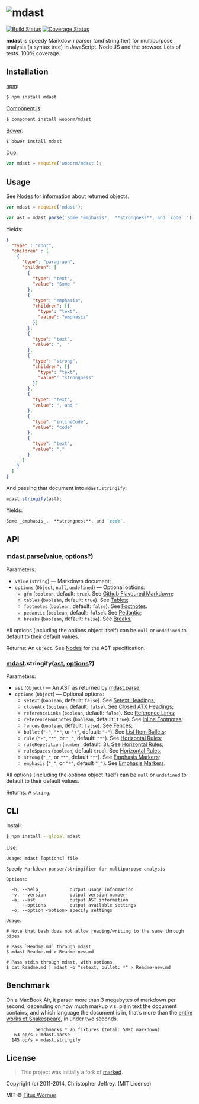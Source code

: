 # ![mdast](https://cdn.rawgit.com/wooorm/mdast/master/logo.svg)

[![Build Status](https://img.shields.io/travis/wooorm/mdast.svg?style=flat)](https://travis-ci.org/wooorm/mdast) [![Coverage Status](https://img.shields.io/coveralls/wooorm/mdast.svg?style=flat)](https://coveralls.io/r/wooorm/mdast?branch=master)

**mdast** is speedy Markdown parser (and stringifier) for multipurpose analysis (a syntax tree) in JavaScript. Node.JS and the browser. Lots of tests. 100% coverage.

## Installation

[npm](https://docs.npmjs.com/cli/install):

```bash
$ npm install mdast
```

[Component.js](https://github.com/componentjs/component):

```bash
$ component install wooorm/mdast
```

[Bower](http://bower.io/#install-packages):

```bash
$ bower install mdast
```

[Duo](http://duojs.org/#getting-started):

```javascript
var mdast = require('wooorm/mdast');
```

## Usage

See [Nodes](doc/Nodes.md) for information about returned objects.

```javascript
var mdast = require('mdast');

var ast = mdast.parse('Some *emphasis*,  **strongness**, and `code`.');
```

Yields:

```json
{
  "type" : "root",
  "children" : [
    {
      "type": "paragraph",
      "children": [
        {
          "type": "text",
          "value": "Some "
        },
        {
          "type": "emphasis",
          "children": [{
            "type": "text",
            "value": "emphasis"
          }]
        },
        {
          "type": "text",
          "value": ",  "
        },
        {
          "type": "strong",
          "children": [{
            "type": "text",
            "value": "strongness"
          }]
        },
        {
          "type": "text",
          "value": ", and "
        },
        {
          "type": "inlineCode",
          "value": "code"
        },
        {
          "type": "text",
          "value": "."
        }
      ]
    }
  ]
}
```

And passing that document into `mdast.stringify`:

```javascript
mdast.stringify(ast);
```

Yields:

```markdown
Some _emphasis_,  **strongness**, and `code`.
```

## API

### [mdast](#api).parse(value, [options](doc/Options.md#parse)?)

Parameters:

- `value` (`string`) — Markdown document;
- `options` (`Object`, `null`, `undefined`) — Optional options:
    - `gfm` (`boolean`, default: `true`). See [Github Flavoured Markdown](doc/Options.md#github-flavoured-markdown);
    - `tables` (`boolean`, default: `true`). See [Tables](doc/Options.md#tables);
    - `footnotes` (`boolean`, default: `false`). See [Footnotes](doc/Options.md#footnotes).
    - `pedantic` (`boolean`, default: `false`). See [Pedantic](doc/Options.md#pedantic);
    - `breaks` (`boolean`, default: `false`). See [Breaks](doc/Options.md#breaks);

All options (including the options object itself) can be `null` or `undefined` to default to their default values.

Returns: An `Object`. See [Nodes](doc/Nodes.md) for the AST specification.

### [mdast](#api).stringify([ast](doc/Nodes.md#node), [options](doc/Options.md#stringify)?)

Parameters:

- `ast` (`Object`) — An AST as returned by [mdast.parse](#mdastparsevalue-options);
- `options` (`Object`) — Optional options:
    - `setext` (`boolean`, default: `false`). See [Setext Headings](doc/Options.md#setext-headings);
    - `closeAtx` (`boolean`, default: `false`). See [Closed ATX Headings](doc/Options.md#closed-atx-headings);
    - `referenceLinks` (`boolean`, default: `false`). See [Reference Links](doc/Options.md#reference-links);
    - `referenceFootnotes` (`boolean`, default: `true`). See [Inline Footnotes](doc/Options.md#inline-footnotes);
    - `fences` (`boolean`, default: `false`). See [Fences](doc/Options.md#fences);
    - `bullet` (`"-"`, `"*"`, or `"+"`, default: `"-"`). See [List Item Bullets](doc/Options.md#list-item-bullets);
    - `rule` (`"-"`, `"*"`, or `"_"`, default: `"*"`). See [Horizontal Rules](doc/Options.md#horizontal-rules);
    - `ruleRepetition` (`number`, default: 3). See [Horizontal Rules](doc/Options.md#horizontal-rules);
    - `ruleSpaces` (`boolean`, default `true`). See [Horizontal Rules](doc/Options.md#horizontal-rules);
    - `strong` (`"_"`, or `"*"`, default `"*"`). See [Emphasis Markers](doc/Options.md#emphasis-markers);
    - `emphasis` (`"_"`, or `"*"`, default `"_"`). See [Emphasis Markers](doc/Options.md#emphasis-markers).

All options (including the options object itself) can be `null` or `undefined` to default to their default values.

Returns: A `string`.

## CLI

Install:

```bash
$ npm install --global mdast
```

Use:

```text
Usage: mdast [options] file

Speedy Markdown parser/stringifier for multipurpose analysis

Options:

  -h, --help            output usage information
  -v, --version         output version number
  -a, --ast             output AST information
      --options         output available settings
  -o, --option <option> specify settings

Usage:

# Note that bash does not allow reading/writing to the same through pipes

# Pass `Readme.md` through mdast
$ mdast Readme.md > Readme-new.md

# Pass stdin through mdast, with options
$ cat Readme.md | mdast -o "setext, bullet: *" > Readme-new.md
```

## Benchmark

On a MacBook Air, it parser more than 3 megabytes of markdown per second, depending on how much markup v.s. plain text the document contains, and which language the document is in, that’s more than the [entire works of Shakespeare](http://www.gutenberg.org/ebooks/100), in under two seconds.

```text
           benchmarks * 76 fixtures (total: 50Kb markdown)
   63 op/s » mdast.parse
  145 op/s » mdast.stringify
```

## License

> This project was initially a fork of [marked](https://github.com/chjj/marked).

Copyright (c) 2011-2014, Christopher Jeffrey. (MIT License)

MIT © [Titus Wormer](http://wooorm.com)
